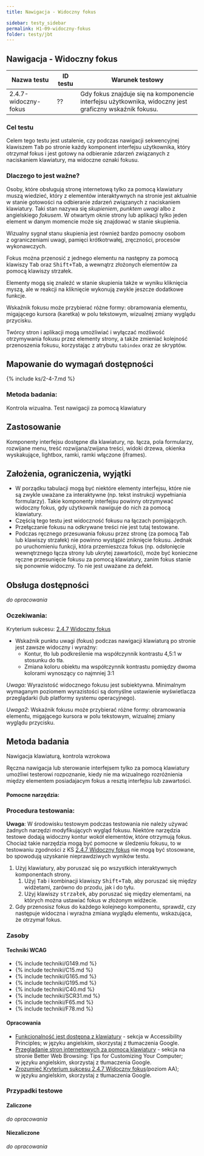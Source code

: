 ```yaml
---
title: Nawigacja - Widoczny fokus

sidebar: testy_sidebar
permalink: H1-09-widoczny-fokus
folder: testy/jbt
---
```


## Nawigacja - Widoczny fokus

| Nazwa testu              | ID testu | Warunek testowy             |
|--------------------------|----------|-----------------------------|
| 2.4.7-widoczny-fokus |   ??  | Gdy fokus znajduje się na komponencie interfejsu użytkownika,  widoczny jest graficzny wskaźnik fokusu. |

### Cel testu

Celem tego testu jest ustalenie, czy podczas nawigacji sekwencyjnej klawiszem <kbd>Tab</kbd> po stronie każdy komponent interfejsu użytkownika, który otrzymał fokus i jest gotowy na odbieranie zdarzeń związanych z naciskaniem klawiatury, ma widoczne oznaki fokusu.

### Dlaczego to jest ważne?
Osoby, które obsługują stronę internetową tylko za pomocą klawiatury muszą wiedzieć, który z&nbsp;elementów interaktywnych na stronie jest aktualnie w&nbsp;stanie gotowości na odbieranie zdarzeń związanych z naciskaniem klawiatury. Taki stan nazywa się *skupieniem*, *punktem uwagi* albo z angielskiego *fokusem*. W&nbsp;otwartym oknie strony lub aplikacji tylko jeden element w&nbsp;danym momencie może się znajdować w stanie skupienia.

Wizualny sygnał stanu skupienia jest również bardzo pomocny osobom z&nbsp;ograniczeniami uwagi, pamięci krótkotrwałej, zręczności, procesów wykonawczych.

Fokus można przenosić z jednego elementu na następny za pomocą klawiszy <kbd>Tab</kbd> oraz <kbd>Shift+Tab</kbd>, a wewnątrz złożonych elementów za pomocą klawiszy strzałek.

Elementy mogą się znaleźć w stanie skupienia także w wyniku kliknięcia myszą, ale w&nbsp;reakcji na kliknięcie wykonują zwykle jeszcze dodatkowe funkcje.

Wskaźnik fokusu może przybierać różne formy: obramowania elementu, migającego kursora (karetka) w polu tekstowym, wizualnej zmiany wyglądu przycisku.

Twórcy stron i aplikacji mogą umożliwiać i&nbsp;wyłączać możliwość otrzymywania fokusu przez elementy strony, a&nbsp;także zmieniać kolejność przenoszenia fokusu, korzystając z&nbsp;atrybutu `tabindex` oraz ze skryptów.

## Mapowanie do wymagań dostępności
{% include ks/2-4-7.md %}

### Metoda badania:
Kontrola wizualna. Test nawigacji za pomocą klawiatury

## Zastosowanie
Komponenty interfejsu dostępne dla klawiatury, np. łącza, pola formularzy, rozwijane menu, treść rozwijana/zwijana treści, widoki drzewa, okienka wyskakujące, lightbox, ramki, ramki włączone (iframes).

## Założenia, ograniczenia, wyjątki
-   W porządku tabulacji mogą być niektóre elementy interfejsu, które nie są zwykle uważane za interaktywne (np. tekst instrukcji wypełniania formularzy). Takie komponenty interfejsu powinny otrzymywać widoczny fokus, gdy użytkownik nawiguje do nich za pomocą klawiatury.
-   Częścią tego testu jest widoczność fokusu na łączach pomijających.
-   Przełączanie fokusu na odkrywane treści nie jest tutaj testowane.
-   Podczas ręcznego przesuwania fokusu przez stronę (za pomocą <kbd>Tab</kbd> lub klawiszy strzałek) nie powinno wystąpić zniknięcie fokusu. Jednak po uruchomieniu funkcji, która przemieszcza fokus (np. odsłonięcie wewnętrznego łącza strony lub ukrytej zawartości), może być konieczne ręczne przesunięcie fokusu za pomocą klawiatury, zanim fokus stanie się ponownie widoczny. To nie jest uważane za defekt.

## Obsługa dostępności
_do opracowania_

### Oczekiwania:
Kryterium sukcesu: [2.4.7 Widoczny fokus](https://wcag.lepszyweb.pl/#focus-visible)
-	Wskaźnik punktu uwagi (fokus) podczas nawigacji klawiaturą po stronie jest zawsze widoczny i wyraźny:
    -	Kontur, tło lub podkreślenie ma współczynnik kontrastu 4,5:1 w stosunku do tła.
    -	Zmiana koloru obiektu ma współczynnik kontrastu pomiędzy dwoma kolorami wynoszący co najmniej 3:1

*Uwaga:* Wyrazistość widocznego fokusu jest subiektywna. Minimalnym wymaganym poziomem wyrazistości są domyślne ustawienie wyświetlacza przeglądarki (lub platformy systemu operacyjnego).

*Uwaga2*: Wskaźnik fokusu może przybierać różne formy: obramowania elementu, migającego kursora w polu tekstowym, wizualnej zmiany wyglądu przycisku.


## Metoda badania
Nawigacja klawiaturą, kontrola wzrokowa

Ręczna nawigacja lub sterowanie interfejsem tylko za pomocą klawiatury umożliwi testerowi rozpoznanie, kiedy nie ma wizualnego rozróżnienia między elementem posiadajacym fokus a resztą interfejsu lub zawartości.

#### Pomocne narzędzia:


### Procedura testowania:
**Uwaga**: W środowisku testowym podczas testowania nie należy używać żadnych narzędzi modyfikujących wygląd fokusu. Niektóre narzędzia testowe dodają widoczny kontur wokół elementów, które otrzymują fokus.  Chociaż takie narzędzia mogą być pomocne w śledzeniu fokusu, to w testowaniu zgodności z KS [2.4.7 Widoczny fokus](https://wcag.lepszyweb.pl/#focus-visible) nie mogą być stosowane, bo spowodują uzyskanie nieprawdziwych wyników testu.

1.	Użyj klawiatury, aby poruszać się po wszystkich interaktywnych komponentach strony.
    1.	Użyj <kbd>Tab</kbd> i kombinacji klawiszy <kbd>Shift+Tab</kbd>, aby poruszać się między widżetami, zarówno do przodu, jak i do tyłu.
    2.	Użyj klawiszy <kbd>strzałek</kbd>, aby poruszać się między elementami, na których można ustawiać fokus w złożonym widżecie.
2.	Gdy przenosisz fokus do każdego kolejnego komponentu, sprawdź, czy następuje widoczna i wyraźna zmiana wyglądu elementu, wskazująca, że otrzymał fokus.

### Zasoby

#### Techniki WCAG
- {% include techniki/G149.md %}
- {% include techniki/C15.md %}
- {% include techniki/G165.md %}
- {% include techniki/G195.md %}
- {% include techniki/C40.md %}
- {% include techniki/SCR31.md %}
- {% include techniki/F65.md %}
- {% include techniki/F78.md %}



#### Opracowania
-	[Funkcjonalność jest dostępna z klawiatury](http://www.w3.org/WAI/intro/people-use-web/principles#keyboard) - sekcja w <span lang="en">Accessibility Principles</span>; w języku angielskim, skorzystaj z tłumaczenia Google.
-	[Przeglądanie stron internetowych za pomocą klawiatury](http://www.w3.org/WAI/users/browsing#keyboard) - sekcja na stronie <span lang="en">Better Web Browsing: Tips for Customizing Your Computer</span>; w&nbsp;języku angielskim, skorzystaj z&nbsp;tłumaczenia Google.
-	[Zrozumieć Kryterium sukcesu 2.4.7 Widoczny fokus](https://www.w3.org/WAI/WCAG21/Understanding/focus-visible.html)(poziom AA); w&nbsp;języku angielskim, skorzystaj z&nbsp;tłumaczenia Google.



### Przypadki testowe

#### Zaliczone
_do opracowania_

#### Niezaliczone
_do opracowania_
